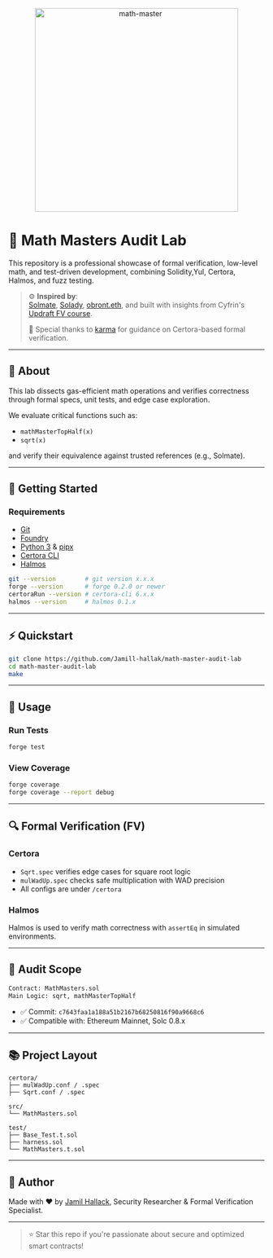 
<p align="center">
  <img src="./images/math-master.png" width="400" alt="math-master" />
</p>

# 🧠 Math Masters Audit Lab

This repository is a professional showcase of formal verification, low-level math, and test-driven development, combining Solidity,Yul, Certora, Halmos, and fuzz testing.

> ⚙️ **Inspired by**:  
> [Solmate](https://github.com/transmissions11/solmate), [Solady](https://github.com/Vectorized/solady), [obront.eth](https://twitter.com/zachobront), and built with insights from Cyfrin's [Updraft FV course](https://updraft.cyfrin.io/).  
>  
> 👥 Special thanks to [karma](https://twitter.com/0xkarmacoma) for guidance on Certora-based formal verification.

---

## 📌 About

This lab dissects gas-efficient math operations and verifies correctness through formal specs, unit tests, and edge case exploration.

We evaluate critical functions such as:

- `mathMasterTopHalf(x)`
- `sqrt(x)`

and verify their equivalence against trusted references (e.g., Solmate).

---

## 🚀 Getting Started

### Requirements

- [Git](https://git-scm.com/)
- [Foundry](https://getfoundry.sh/)
- [Python 3](https://www.python.org/) & [pipx](https://github.com/pypa/pipx)
- [Certora CLI](https://docs.certora.com/en/latest/docs/user-guide/getting-started/install.html)
- [Halmos](https://github.com/a16z/halmos)

```bash
git --version        # git version x.x.x
forge --version      # forge 0.2.0 or newer
certoraRun --version # certora-cli 6.x.x
halmos --version     # halmos 0.1.x
```

---

## ⚡ Quickstart

```bash
git clone https://github.com/Jamill-hallak/math-master-audit-lab
cd math-master-audit-lab
make
```

---

## 🧪 Usage

### Run Tests

```bash
forge test
```

### View Coverage

```bash
forge coverage
forge coverage --report debug
```

---

## 🔍 Formal Verification (FV)

### Certora

- `Sqrt.spec` verifies edge cases for square root logic
- `mulWadUp.spec` checks safe multiplication with WAD precision
- All configs are under `/certora`

### Halmos

Halmos is used to verify math correctness with `assertEq` in simulated environments.

---

## 🧩 Audit Scope

```txt
Contract: MathMasters.sol
Main Logic: sqrt, mathMasterTopHalf
```

- ✅ Commit: `c7643faa1a188a51b2167b68250816f90a9668c6`
- ✅ Compatible with: Ethereum Mainnet, Solc 0.8.x

---

## 📚 Project Layout

```
certora/
├── mulWadUp.conf / .spec
├── Sqrt.conf / .spec

src/
└── MathMasters.sol

test/
├── Base_Test.t.sol
├── harness.sol
└── MathMasters.t.sol
```

---

## 🧠 Author

Made with ❤️ by [Jamil Hallack](https://github.com/Jamill-hallak), Security Researcher & Formal Verification Specialist.

---

> ⭐ Star this repo if you're passionate about secure and optimized smart contracts!
